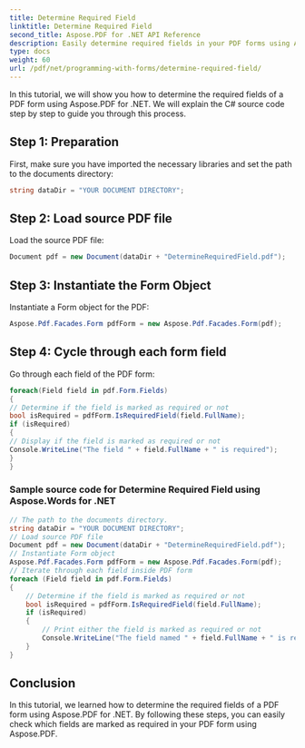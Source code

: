```yaml
---
title: Determine Required Field
linktitle: Determine Required Field
second_title: Aspose.PDF for .NET API Reference
description: Easily determine required fields in your PDF forms using Aspose.PDF for .NET.
type: docs
weight: 60
url: /pdf/net/programming-with-forms/determine-required-field/
---
```


In this tutorial, we will show you how to determine the required fields of a PDF form using Aspose.PDF for .NET. We will explain the C# source code step by step to guide you through this process.

## Step 1: Preparation

First, make sure you have imported the necessary libraries and set the path to the documents directory:

```csharp
string dataDir = "YOUR DOCUMENT DIRECTORY";
```

## Step 2: Load source PDF file

Load the source PDF file:

```csharp
Document pdf = new Document(dataDir + "DetermineRequiredField.pdf");
```

## Step 3: Instantiate the Form Object

Instantiate a Form object for the PDF:

```csharp
Aspose.Pdf.Facades.Form pdfForm = new Aspose.Pdf.Facades.Form(pdf);
```

## Step 4: Cycle through each form field

Go through each field of the PDF form:

```csharp
foreach(Field field in pdf.Form.Fields)
{
// Determine if the field is marked as required or not
bool isRequired = pdfForm.IsRequiredField(field.FullName);
if (isRequired)
{
// Display if the field is marked as required or not
Console.WriteLine("The field " + field.FullName + " is required");
}
}
```

### Sample source code for Determine Required Field using Aspose.Words for .NET 
```csharp
// The path to the documents directory.
string dataDir = "YOUR DOCUMENT DIRECTORY";
// Load source PDF file
Document pdf = new Document(dataDir + "DetermineRequiredField.pdf");
// Instantiate Form object
Aspose.Pdf.Facades.Form pdfForm = new Aspose.Pdf.Facades.Form(pdf);
// Iterate through each field inside PDF form
foreach (Field field in pdf.Form.Fields)
{
	// Determine if the field is marked as required or not
	bool isRequired = pdfForm.IsRequiredField(field.FullName);
	if (isRequired)
	{
		// Print either the field is marked as required or not
		Console.WriteLine("The field named " + field.FullName + " is required");
	}
}
```

## Conclusion

In this tutorial, we learned how to determine the required fields of a PDF form using Aspose.PDF for .NET. By following these steps, you can easily check which fields are marked as required in your PDF form using Aspose.PDF.
